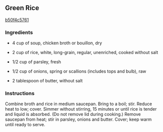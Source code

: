 ## Green Rice

[b50f4c5761](http://www.foodnetwork.com/recipes/green-rice-recipe0.html)

### Ingredients

 - 4 cup of soup, chicken broth or bouillon, dry

 - 2 cup of rice, white, long-grain, regular, unenriched, cooked without salt

 - 1/2 cup of parsley, fresh

 - 1/2 cup of onions, spring or scallions (includes tops and bulb), raw

 - 2 tablespoon of butter, without salt

### Instructions

Combine broth and rice in medium saucepan. Bring to a boil; stir. Reduce heat to low; cover. Simmer without stirring, 15 minutes or until rice is tender and liquid is absorbed. (Do not remove lid during cooking.) Remove saucepan from heat; stir in parsley, onions and butter. Cover; keep warm until ready to serve.